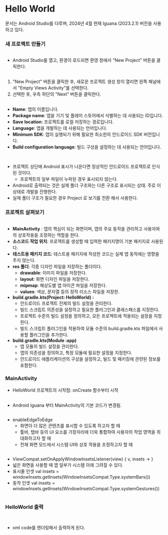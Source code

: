 # Hello World

문서는 Android Studio를 다루며, 2024년 4월 현재 Iguana (2023.2.1) 버전을 사용하고 있다.

### 새 프로젝트 만들기

<figure><img src="../../.gitbook/assets/image (7) (1).png" alt=""><figcaption></figcaption></figure>

* Android Studio를 열고, 환경이 로드되면 환영 창에서 "New Project" 버튼을 클릭한다.

<figure><img src="../../.gitbook/assets/image (8) (1).png" alt=""><figcaption></figcaption></figure>

1. "New Project" 버튼을 클릭한 후, 새로운 프로젝트 생성 창이 열리면 왼쪽 패널에서 "Empty Views Activity"를 선택한다.
2. 선택한 후, 우측 하단의 "Next" 버튼을 클릭한다.

<figure><img src="../../.gitbook/assets/image (9) (1).png" alt=""><figcaption></figcaption></figure>

* **Name**: 앱의 이름입니다.
* **Package name**: 앱을 기기 및 플레이 스토어에서 식별하는 데 사용되는 ID입니다.
* **Save location**: 프로젝트를 로컬 저장하는 경로입니다.
* **Language**: 앱을 개발하는 데 사용되는 언어입니다.
* **Minimum SDK**: 앱이 실행되기 위해 필요한 최소한의 안드로이드 SDK 버전입니다.
* **Build configuration language**: 빌드 구성을 설정하는 데 사용되는 언어입니다.

<figure><img src="../../.gitbook/assets/image (10).png" alt=""><figcaption></figcaption></figure>

<figure><img src="../../.gitbook/assets/image (11).png" alt=""><figcaption></figcaption></figure>

* 프로젝트 상단에 Android 표시가 나온다면 정상적인 안드로이드 프로젝트로 인식 된 것이다.
  * 프로젝트의 일부 파일이 누락된 경우 표시되지 않는다.
* Android로 출력되는 것은 실제 폴더 구조와는 다른 구조로 표시되는 상태. 주로 이 상태로 개발을 진행한다.
* 실제 폴더 구조가 필요한 경우 Project 로 보기를 전환 해서 사용한다.

### 프로젝트 살펴보기

<figure><img src="../../.gitbook/assets/image (9).png" alt=""><figcaption></figcaption></figure>

* **MainActivity** : 앱의 핵심이 되는 화면이며, 앱의 주요 동작을 관리하고 사용자와의 상호작용을 조정하는 역할을 한다.
* **소스코드 작업 위치**: 프로젝트를 생성할 때 입력한 패키지명이 기본 패키지로 사용된다.
* **테스트용 패키지 코드**: 테스트용 패키지에 작성한 코드는 실제 앱 동작에는 영향을 주지 않는다.
* **res 폴더**: 각종 디자인 파일을 저장하는 폴더이다.
  * **drawable**: 이미지 파일을 저장한다.
  * **layout**: 화면 디자인 파일을 저장한다.
  * **mipmap**: 해상도별 앱 아이콘 파일을 저장한다.
  * **values**: 색상, 문자열 등의 정적 리소스 파일을 저장한.
* **build.gradle.kts(Project: HelloWorld) :**&#x20;
  * 안드로이드 프로젝트 전체의 빌드 설정을 관리한다.
  * 빌드 스크립트 의존성을 설정하고 필요한 플러그인과 클래스패스를 지정한다.
  * 프로젝트 수준의 빌드 설정을 정의하고, 모든 프로젝트에 적용되는 설정을 지정한다.
  * 빌드 스크립트 플러그인을 적용하여 모듈 수준의 build.gradle.kts 파일에서 사용할 플러그인을 추가한다.
* **build.gradle.kts(Module :app)**
  * 앱 모듈의 빌드 설정을 관리한다.
  * 앱의 의존성을 정의하고, 특정 모듈에 필요한 설정을 지정한다.
  * 안드로이드 애플리케이션의 구성을 설정하고, 빌드 및 패키징에 관련된 정보를 포함한다.

### MainActivity

* HelloWorld 프로젝트의 시작점: onCreate 함수부터 시작

<figure><img src="../../.gitbook/assets/image (1) (1) (1) (1) (1) (1).png" alt=""><figcaption></figcaption></figure>

* Android Iguana 부터 MainActivity의 기본 코드가 변경됨.

<figure><img src="../../.gitbook/assets/image (2) (1) (1) (1).png" alt=""><figcaption></figcaption></figure>

* enableEdgeToEdge
  * 화면이 더 많은 콘텐츠를 표시할 수 있도록 하고자 할 때
  * 툴바, 탭바 등의 UI 요소를 가장자리에 더욱 통합하여 사용자의 작업 영역을 최대화하고자 할 때
  * 전체 화면 모드에서 시스템 UI와 상호 작용을 조정하고자 할 때

<figure><img src="../../.gitbook/assets/image (3) (1) (1) (1).png" alt=""><figcaption></figcaption></figure>

* ViewCompat.setOnApplyWindowInsetsListener(view) { v, insets -> }&#x20;
* 넓은 화면을 사용할 때 앱 일부가 시스템 아래 그려질 수 있다.
* 표시줄 인셋 val insets = windowInsets.getInsets(WindowInsetsCompat.Type.systemBars())
* 동작 인셋  val insets = windowInsets.getInsets(WindowInsetsCompat.Type.systemGestures())

<figure><img src="../../.gitbook/assets/image (4) (1) (1).png" alt=""><figcaption></figcaption></figure>

### HelloWorld 출력

<figure><img src="../../.gitbook/assets/image (5) (1) (1).png" alt=""><figcaption></figcaption></figure>

<figure><img src="../../.gitbook/assets/image (6) (1).png" alt=""><figcaption></figcaption></figure>

* xml code를 렌더링해서 출력하게 된다.
